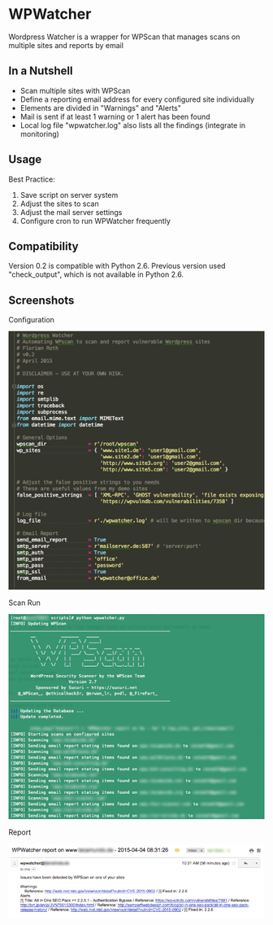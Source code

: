 # WPWatcher
Wordpress Watcher is a wrapper for WPScan that manages scans on multiple sites and reports by email

## In a Nutshell

  - Scan multiple sites with WPScan
  - Define a reporting email address for every configured site individually
  - Elements are divided in "Warnings" and "Alerts"
  - Mail is sent if at least 1 warning or 1 alert has been found
  - Local log file "wpwatcher.log" also lists all the findings (integrate in monitoring)

## Usage

Best Practice:
  1. Save script on server system
  2. Adjust the sites to scan
  3. Adjust the mail server settings
  4. Configure cron to run WPWatcher frequently

## Compatibility

Version 0.2 is compatible with Python 2.6. Previous version used "check_output", which is not available in Python 2.6.

## Screenshots

Configuration

![WPWatcher Configuration](/screens/wpwatcher-config.png "WPWacther Config")

Scan Run

![WPWatcher Screenshot](/screens/wpwatcher.png "WPWatcher Run")

Report

![WPWatcher Report](/screens/wpwatcher-report.png "WPWatcher Report")
